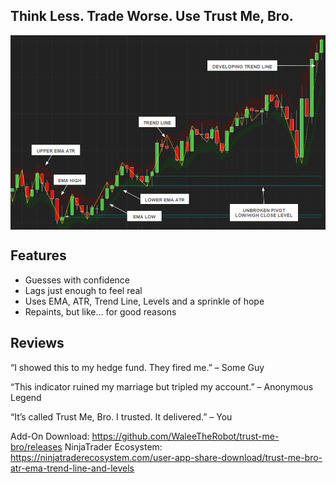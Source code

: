 ## Think Less. Trade Worse. Use Trust Me, Bro.

<img src="./screenshot.png" alt="TrustMeBro" style="display: block; margin: 0 auto">

## Features

- Guesses with confidence
- Lags just enough to feel real
- Uses EMA, ATR, Trend Line, Levels and a sprinkle of hope
- Repaints, but like… for good reasons

## Reviews

“I showed this to my hedge fund. They fired me.” – Some Guy

“This indicator ruined my marriage but tripled my account.” – Anonymous Legend

“It’s called Trust Me, Bro. I trusted. It delivered.” – You

Add-On Download: https://github.com/WaleeTheRobot/trust-me-bro/releases
NinjaTrader Ecosystem: https://ninjatraderecosystem.com/user-app-share-download/trust-me-bro-atr-ema-trend-line-and-levels
